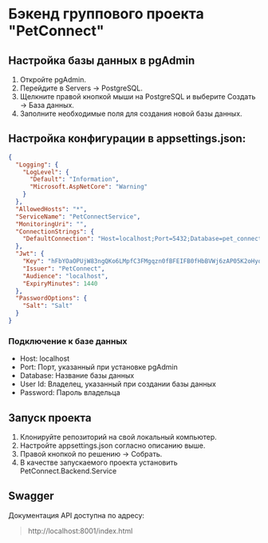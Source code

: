 # Бэкенд группового проекта "PetConnect"

## Настройка базы данных в pgAdmin
1. Откройте pgAdmin.
2. Перейдите в Servers -> PostgreSQL.
3. Щелкните правой кнопкой мыши на PostgreSQL и выберите Создать -> База данных.
4. Заполните необходимые поля для создания новой базы данных.

## Настройка конфигурации в appsettings.json:
```json
{
  "Logging": {
    "LogLevel": {
      "Default": "Information",
      "Microsoft.AspNetCore": "Warning"
    }
  },
  "AllowedHosts": "*",
  "ServiceName": "PetConnectService",
  "MonitoringUri": "",
  "ConnectionStrings": {
    "DefaultConnection": "Host=localhost;Port=5432;Database=pet_connect;User Id=postgres;Password=root;" // Поменять при необходимости
  },
  "Jwt": {
    "Key": "hFbYOaOPUjW83ngQKo6LMpfC3FMgqzn0fBFEIFB0fHbBVWj6zAP05K2oHyooBKfpMgXeqW9BcfjJg0QNlWF2nvDtn5ZffmDHynKrvlisOQcz0BU3cInHMGAHo72g4oIO", // Поменять при необходимости
    "Issuer": "PetConnect",
    "Audience": "localhost",
    "ExpiryMinutes": 1440
  },
  "PasswordOptions": {
    "Salt": "Salt" 
  }
}
```
### Подключение к базе данных
+ Host: localhost
+ Port: Порт, указанный при установке pgAdmin
+ Database: Название базы данных
+ User Id: Владелец, указанный при создании базы данных
+ Password: Пароль владельца
  
## Запуск проекта
1. Клонируйте репозиторий на свой локальный компьютер.
2. Настройте appsettings.json согласно описанию выше.
3. Правой кнопкой по решению -> Собрать.
4. В качестве запускаемого проекта установить PetConnect.Backend.Service

## Swagger
Документация API доступна по адресу:
> http://localhost:8001/index.html
